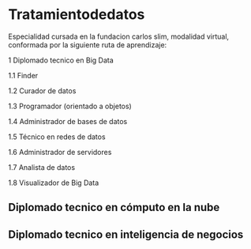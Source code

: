 # Tratamientodedatos

Especialidad cursada en la fundacion carlos slim, modalidad virtual, conformada por la siguiente ruta de aprendizaje:

1 Diplomado tecnico en Big Data

1.1 Finder

1.2 Curador de datos

1.3 Programador (orientado a objetos)

1.4 Administrador de bases de datos

1.5 Técnico en redes de datos

1.6 Administrador de servidores

1.7 Analista de datos

1.8 Visualizador de Big Data

## Diplomado tecnico en cómputo en la nube

## Diplomado tecnico en inteligencia de negocios
